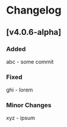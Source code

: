 # Changelog
## [v4.0.6-alpha]

### Added

abc - some commit

### Fixed

ghi - lorem

### Minor Changes

xyz - ipsum
